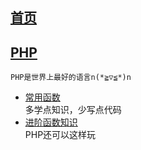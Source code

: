 [首页](../../README.md)
---

## [PHP](http://www.php.net/)
    PHP是世界上最好的语言n(*≧▽≦*)n
    
+ [常用函数](./PHP/function.md)  
  多学点知识，少写点代码
+ [进阶函数知识]()  
  PHP还可以这样玩